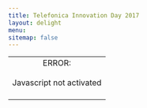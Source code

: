 ```yaml
---
title: Telefonica Innovation Day 2017
layout: delight
menu:
sitemap: false
---
```


<div id="pano" style="width:100%;height:100%;">
	<noscript><table style="width:100%;height:100%;"><tr style="vertical-align:middle;text-align:center;"><td>ERROR:<br><br>Javascript not activated<br><br></td></tr></table></noscript>
	<dl8-hub display-mode="fullscreen" width="100%" height="100%" room-src="images/telefonica-0008.jpg" poster="images/telefonica-start-thumbnail.jpg">
      <dl8-hub-content>
        <dl8-external-content class="external" url="javascript:void(0);" poster="images/thumbnail-coming_soon2.jpg" title="Coming Soon - Digital Innovation Day 2017" x-dl8-attr-category="Video"></dl8-external-content>
        <!-- <dl8-video format="MONO_360" preload="auto" title="Digital Innovation Day 2017" author="inside360" poster="images/telefonica-video-thumbnail.jpg" x-dl8-attr-category="Video">
            <source src="assets/films/The-Drop_hd.mp4" type="video/mp4" quality="960p" />
            <source src="assets/films/The-Drop_hd.webm" type="video/webm" quality="960p" />
            <source src="assets/films/The-Drop_4k.mp4" type="video/mp4" quality="4k" />
            <source src="assets/films/The-Drop_4k.webm" type="video/webm" quality="4k" />
            <source src="assets/films/The-Drop_sd.mp4" type="video/mp4" quality="LQ" />
            <source src="assets/films/The-Drop_sd.webm" type="video/webm" quality="LQ" />
        </dl8-video> -->
        <dl8-video format="MONO_360" preload="auto" title="Iceland - A Miracle of Nature" author="inside360" poster="images/iceland-poster.jpg" x-dl8-attr-category="Leisure">
            <source src="assets/films/Iceland-A_Miracle_of_Nature_hd.mp4" type="video/mp4" quality="960p" />
            <source src="assets/films/Iceland-A_Miracle_of_Nature_hd.webm" type="video/webm" quality="960p" />
            <source src="assets/films/Iceland-A_Miracle_of_Nature_sd.mp4" type="video/mp4" quality="LQ" />
            <source src="assets/films/Iceland-A_Miracle_of_Nature_sd.webm" type="video/webm" quality="LQ" />
            <source src="assets/films/Iceland-A_Miracle_of_Nature_4k.mp4" type="video/mp4" quality="4k" />
            <source src="assets/films/Iceland-A_Miracle_of_Nature_4k.webm" type="video/webm" quality="4k" />
        </dl8-video> 
        <dl8-video format="MONO_360" preload="auto" title="The Drop" author="inside360" poster="images/drop-poster.jpg" x-dl8-attr-category="Leisure">
            <source src="assets/films/The-Drop_hd.mp4" type="video/mp4" quality="960p" />
            <source src="assets/films/The-Drop_hd.webm" type="video/webm" quality="960p" />
            <source src="assets/films/The-Drop_4k.mp4" type="video/mp4" quality="4k" />
            <source src="assets/films/The-Drop_4k.webm" type="video/webm" quality="4k" />
            <source src="assets/films/The-Drop_sd.mp4" type="video/mp4" quality="LQ" />
            <source src="assets/films/The-Drop_sd.webm" type="video/webm" quality="LQ" />
        </dl8-video>
    <!-- Sponsoren -->
        <dl8-external-content class="external" url="javascript:void(0);" poster="images/logo-huawei.jpg" title="Huawei ➦" x-dl8-attr-category="Sponsoren"></dl8-external-content>
        <!-- <dl8-external-content url="http://www.digitalinnovationday.de/" poster="images/thumbnail-telefonica-savethedate.jpg" title="Anmeldung für 2018" x-dl8-attr-category="savethedate"></dl8-external-content> -->
        <dl8-external-content class="external" url="javascript:void(0);" poster="images/logo-nfon.jpg" title="NFON ➦" x-dl8-attr-category="Sponsoren"></dl8-external-content>
        <dl8-external-content class="external" url="javascript:void(0);" poster="images/logo-next.jpg" title="Telefónica NEXT ➦" x-dl8-attr-category="Sponsoren"></dl8-external-content>
        <dl8-external-content class="external" url="javascript:void(0);" poster="images/logo-gemalto.jpg" title="gemalto ➦" x-dl8-attr-category="Sponsoren"></dl8-external-content>
        <dl8-external-content class="external" url="javascript:void(0);" poster="images/logo-comarch.jpg" title="Comarch" x-dl8-attr-category="Sponsoren"></dl8-external-content>
      </dl8-hub-content>
      
      <dl8-hub-vizor height="1" spacing=".01" radius="1.25">
        <dl8-hub-grid view-id="leisure" width="1" columns="1" rows="2" title="VR Cinema" filter="categoryLeisureFilter"></dl8-hub-grid>
        <dl8-hub-grid view-id="main" width="1.7" columns="1" rows="1" title="Rückblick 2017" filter="categoryVideoFilter"></dl8-hub-grid>
        <dl8-hub-grid view-id="sponsors" width=".6" scroll-mode="vertical" columns="1" rows="5" title="Sponsoren" show-no-cover-text filter="categorySponsorFilter"></dl8-hub-grid>
        <!-- <dl8-hub-grid view-id="savethedate" width="1.7" columns="1" rows="1" title="Save the Date 2018" filter="categorySaveFilter"></dl8-hub-grid> -->
      </dl8-hub-vizor>
      
    <!-- Filter -->
      <dl8-hub-filter>
          <dl8-hub-filter-attr-is filter-id="categoryVideoFilter" attr="x-dl8-attr-category" value="Video"></dl8-hub-filter-attr-is>
          <dl8-hub-filter-attr-is filter-id="categoryLeisureFilter" attr="x-dl8-attr-category" value="Leisure"></dl8-hub-filter-attr-is>
          <dl8-hub-filter-attr-is filter-id="categorySponsorFilter" attr="x-dl8-attr-category" value="Sponsoren"></dl8-hub-filter-attr-is>
          <!-- <dl8-hub-filter-attr-is filter-id="categorySaveFilter" attr="x-dl8-attr-category" value="savethedate"></dl8-hub-filter-attr-is> -->
      </dl8-hub-filter>
     </dl8-hub>
</div>